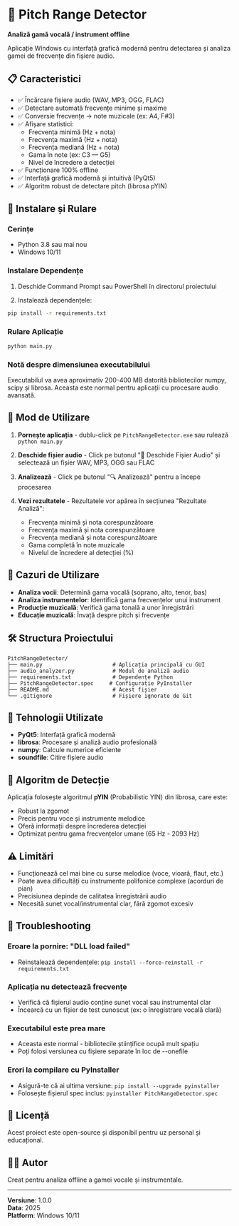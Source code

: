 # 🎵 Pitch Range Detector

**Analiză gamă vocală / instrument offline**

Aplicație Windows cu interfață grafică modernă pentru detectarea și analiza gamei de frecvențe din fișiere audio.

## 📋 Caracteristici

- ✅ Încărcare fișiere audio (WAV, MP3, OGG, FLAC)
- ✅ Detectare automată frecvențe minime și maxime
- ✅ Conversie frecvențe → note muzicale (ex: A4, F#3)
- ✅ Afișare statistici:
  - Frecvența minimă (Hz + nota)
  - Frecvența maximă (Hz + nota)
  - Frecvența mediană (Hz + nota)
  - Gama în note (ex: C3 — G5)
  - Nivel de încredere a detecției
- ✅ Funcționare 100% offline
- ✅ Interfață grafică modernă și intuitivă (PyQt5)
- ✅ Algoritm robust de detectare pitch (librosa pYIN)

## 🚀 Instalare și Rulare

### Cerințe

- Python 3.8 sau mai nou
- Windows 10/11

### Instalare Dependențe

1. Deschide Command Prompt sau PowerShell în directorul proiectului

2. Instalează dependențele:
```bash
pip install -r requirements.txt
```

### Rulare Aplicație

```bash
python main.py
```


### Notă despre dimensiunea executabilului

Executabilul va avea aproximativ 200-400 MB datorită bibliotecilor numpy, scipy și librosa. Aceasta este normal pentru aplicații cu procesare audio avansată.

## 📖 Mod de Utilizare

1. **Pornește aplicația** - dublu-click pe `PitchRangeDetector.exe` sau rulează `python main.py`

2. **Deschide fișier audio** - Click pe butonul "📂 Deschide Fișier Audio" și selectează un fișier WAV, MP3, OGG sau FLAC

3. **Analizează** - Click pe butonul "🔍 Analizează" pentru a începe procesarea

4. **Vezi rezultatele** - Rezultatele vor apărea în secțiunea "Rezultate Analiză":
   - Frecvența minimă și nota corespunzătoare
   - Frecvența maximă și nota corespunzătoare
   - Frecvența mediană și nota corespunzătoare
   - Gama completă în note muzicale
   - Nivelul de încredere al detecției (%)

## 🎯 Cazuri de Utilizare

- **Analiza vocii**: Determină gama vocală (soprano, alto, tenor, bas)
- **Analiza instrumentelor**: Identifică gama frecvențelor unui instrument
- **Producție muzicală**: Verifică gama tonală a unor înregistrări
- **Educație muzicală**: Învață despre pitch și frecvențe

## 🛠️ Structura Proiectului

```
PitchRangeDetector/
├── main.py                      # Aplicația principală cu GUI
├── audio_analyzer.py            # Modul de analiză audio
├── requirements.txt             # Dependențe Python
├── PitchRangeDetector.spec     # Configurație PyInstaller
├── README.md                    # Acest fișier
└── .gitignore                   # Fișiere ignorate de Git
```

## 🔧 Tehnologii Utilizate

- **PyQt5**: Interfață grafică modernă
- **librosa**: Procesare și analiză audio profesională
- **numpy**: Calcule numerice eficiente
- **soundfile**: Citire fișiere audio

## 📝 Algoritm de Detecție

Aplicația folosește algoritmul **pYIN** (Probabilistic YIN) din librosa, care este:
- Robust la zgomot
- Precis pentru voce și instrumente melodice
- Oferă informații despre încrederea detecției
- Optimizat pentru gama frecvențelor umane (65 Hz - 2093 Hz)

## ⚠️ Limitări

- Funcționează cel mai bine cu surse melodice (voce, vioară, flaut, etc.)
- Poate avea dificultăți cu instrumente polifonice complexe (acorduri de pian)
- Precisiunea depinde de calitatea înregistrării audio
- Necesită sunet vocal/instrumental clar, fără zgomot excesiv

## 🐛 Troubleshooting

### Eroare la pornire: "DLL load failed"
- Reinstalează dependențele: `pip install --force-reinstall -r requirements.txt`

### Aplicația nu detectează frecvențe
- Verifică că fișierul audio conține sunet vocal sau instrumental clar
- Încearcă cu un fișier de test cunoscut (ex: o înregistrare vocală clară)

### Executabilul este prea mare
- Aceasta este normal - bibliotecile științifice ocupă mult spațiu
- Poți folosi versiunea cu fișiere separate în loc de --onefile

### Erori la compilare cu PyInstaller
- Asigură-te că ai ultima versiune: `pip install --upgrade pyinstaller`
- Folosește fișierul spec inclus: `pyinstaller PitchRangeDetector.spec`

## 📄 Licență

Acest proiect este open-source și disponibil pentru uz personal și educațional.

## 👨‍💻 Autor

Creat pentru analiza offline a gamei vocale și instrumentale.

---

**Versiune**: 1.0.0  
**Data**: 2025  
**Platform**: Windows 10/11

